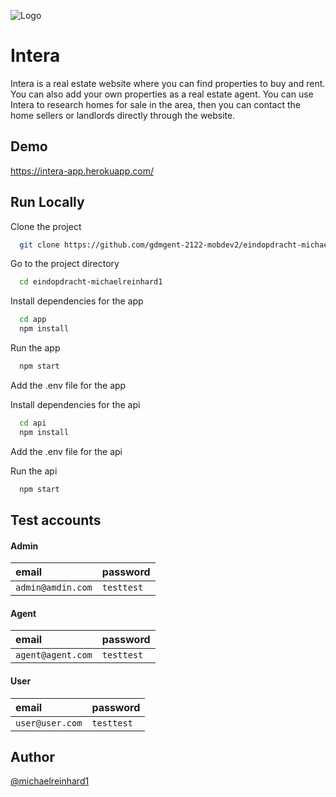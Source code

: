 ![Logo](https://user-images.githubusercontent.com/91672894/172933715-8a967e39-3e9a-438f-9d39-c38f6fc7e03c.svg)

# Intera

Intera is a real estate website where you can find properties to buy and rent. You can also add your own properties as a real estate agent. You can use Intera to research homes for sale in the area, then you can contact the home sellers or landlords directly through the website.
## Demo

https://intera-app.herokuapp.com/
## Run Locally

Clone the project

```bash
  git clone https://github.com/gdmgent-2122-mobdev2/eindopdracht-michaelreinhard1.git
```

Go to the project directory

```bash
  cd eindopdracht-michaelreinhard1
```

Install dependencies for the app

```bash
  cd app
  npm install
```

Run the app
```bash
  npm start
```

Add the .env file for the app

Install dependencies for the api

```bash
  cd api
  npm install
```
Add the .env file for the api

Run the api
```bash
  npm start
```

## Test accounts

#### Admin

| email | password     |                
| :-------- | :------- |
| `admin@amdin.com` | `testtest` |


#### Agent

| email | password     |                
| :-------- | :------- |
| `agent@agent.com` | `testtest` |


#### User

| email | password     |                
| :-------- | :------- |
| `user@user.com` | `testtest` |


## Author
[@michaelreinhard1](https://www.github.com/michaelreinhard1)
